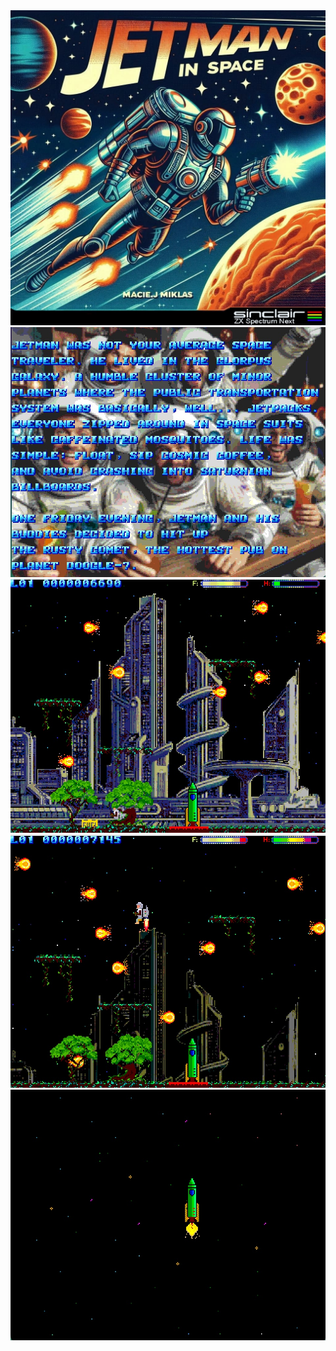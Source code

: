 <img src="/templates/cover.jpg" width="800px"/>
<img src="/templates/scr1.jpg" width="640px"/>
<img src="/templates/scr2.jpg" width="640px"/>
<img src="/templates/scr3.jpg" width="640px"/>
<img src="/templates/scr4.jpg" width="640px"/>